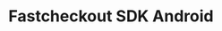 ---
title : "Fastcheckout SDK Android"
meta_title: "Fastcheckout SDK Android configuration manual - MultiSafepay Docs"
meta_description: "MultiSafepay SDK for Android. Easily integrate MultiSafepay payment solutions into your Android platform with the free SDK"
github_url: "https://github.com/MultiSafepay/fastcheckout-android-sdk"
logo: "/logo/Integrations/Fastcheckout_Android.svg"
weight: 10
title_short: "Fastcheckout SDK Android"
layout: 'single'
manual: "."
description_short: "The Android version of our Fastcheckout SDK a library to integrate into a application to provide a connection to MultiSafepay services."
description: "The Fastcheckout SDK is a library to integrate into your native Android, iOS and/or React Native application providing connection to MultiSafepay services. The Fastcheckout SDK adds a smooth, fast and native checkout experience to your mobile app, and by storing and reusing data it is the fastest checkout process available for shopping apps."
aliases: 
    - /integrations/fastcheckout-android/
    - /integrations/sdk/fastcheckout-android/
---